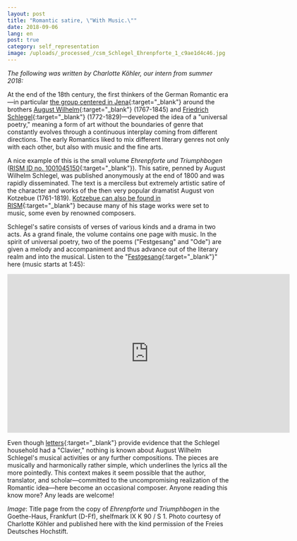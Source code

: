 ```yaml
---
layout: post
title: "Romantic satire, \"With Music.\""
date: 2018-09-06
lang: en
post: true
category: self_representation
image: /uploads/_processed_/csm_Schlegel_Ehrenpforte_1_c9ae1d4c46.jpg
---
```



_The following was written by Charlotte Köhler, our intern from summer 2018:_

At the end of the 18th century, the first thinkers of the German Romantic era—in particular [the group centered in Jena](https://www.romantikerhaus-jena.de/de//778482){:target="_blank"} around the brothers [August Wilhelm](https://opac.rism.info/metaopac/perma.do?v=rism&q=-1%3d%22pe129203%22&Language=en){:target="_blank"} (1767-1845) and [Friedrich Schlegel](https://opac.rism.info/metaopac/perma.do?v=rism&q=-1%3d%22pe30101868%22&Language=en){:target="_blank"} (1772-1829)—developed the idea of a "universal poetry," meaning a form of art without the boundaries of genre that constantly evolves through a continuous interplay coming from different directions. The early Romantics liked to mix different literary genres not only with each other, but also with music and the fine arts.

A nice example of this is the small volume _Ehrenpforte und Triumphbogen_ ([RISM ID no. 1001045150](https://opac.rism.info/search?id=1001045150&View=rism&Language=en){:target="_blank"}). This satire, penned by August Wilhelm Schlegel, was published anonymously at the end of 1800 and was rapidly disseminated. The text is a merciless but extremely artistic satire of the character and works of the then very popular dramatist August von Kotzebue (1761-1819). [Kotzebue can also be found in RISM](https://opac.rism.info/metaopac/perma.do?v=rism&q=-1%3d%22pe34844%22&Language=en){:target="_blank"} because many of his stage works were set to music, some even by renowned composers.

Schlegel's satire consists of verses of various kinds and a drama in two acts. As a grand finale, the volume contains one page with music. In the spirit of universal poetry, two of the poems ("Festgesang" and "Ode") are given a melody and accompaniment and thus advance out of the literary realm and into the musical. Listen to the "[Festgesang](https://opac.rism.info/search?id=1001045152&View=rism&Language=en){:target="_blank"}" here (music starts at 1:45):

<iframe src="https://player.vimeo.com/video/228466902" width="640" height="360" frameborder="0" webkitallowfullscreen mozallowfullscreen allowfullscreen></iframe>

Even though [letters](https://www.august-wilhelm-schlegel.de/briefedigital/){:target="_blank"} provide evidence that the Schlegel household had a "Clavier," nothing is known about August Wilhelm Schlegel's musical activities or any further compositions. The pieces are musically and harmonically rather simple, which underlines the lyrics all the more pointedly. This context makes it seem possible that the author, translator, and scholar—committed to the uncompromising realization of the Romantic idea—here become an occasional composer. Anyone reading this know more? Any leads are welcome!

_Image_: Title page from the copy of _Ehrenpforte und Triumphbogen_ in the Goethe-Haus, Frankfurt (D-Ff), shelfmark IX K 90 / S 1. Photo courtesy of Charlotte Köhler and published here with the kind permission of the Freies Deutsches Hochstift.

<script type="text/javascript">var switchTo5x=true;</script><script type="text/javascript" src="http://w.sharethis.com/button/buttons.js"></script><script type="text/javascript">stLight.options({publisher: "9b601438-1ce1-49d8-bfd7-9cff5df54c17", doNotHash: false, doNotCopy: false, hashAddressBar: false});</script>